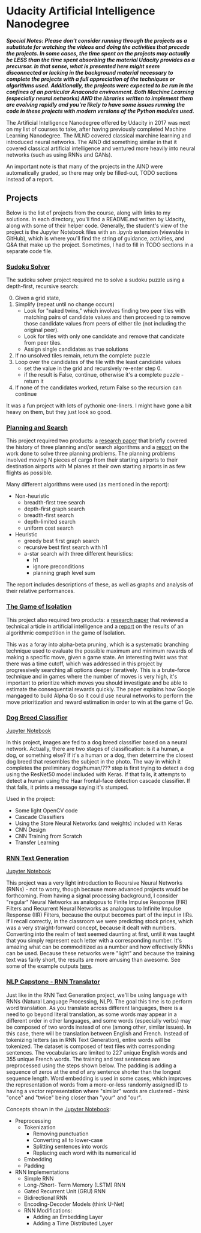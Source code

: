 # Udacity Artificial Intelligence Nanodegree

_**Special Notes:  Please don't consider running through the projects as a substitute for watching the videos and doing the activities that precede the projects.  In some cases, the time spent on the projects may actually be LESS than the time spent absorbing the material Udacity provides as a precursor.  In that sense, what is presented here might seem disconnected or lacking in the background material necessary to complete the projects with a full appreciation of the techniques or algorithms used.  Additionally, the projects were expected to be run in the confines of an particular Anaconda environment.  Both Machine Learning (especially neural networks) AND the libraries written to implement them are evolving rapidly and you're likely to have some issues running the code in these projects with modern versions of the Python modules used.**_

The Artificial Intelligence Nanodegree offered by Udacity in 2017 was next on my list of courses to take, after having previously completed Machine Learning Nanodegree.  The MLND covered classical marchine learning and introduced neural networks.  The AIND did something similar in that it covered classical artificial intelligence and ventured more heavily into neural networks (such as using RNNs and GANs).

An important note is that many of the projects in the AIND were automatically graded, so there may only be filled-out, TODO sections instead of a report.

## Projects
Below is the list of projects from the course, along with links to my solutions.  In each directory, you'll find a README.md written by Udacity, along with some of their helper code.  Generally, the student's view of the project is the Jupyter Notebook files with an .ipynb extension (viewable in GitHub), which is where you'll find the string of guidance, activities, and Q&A that make up the project.  Sometimes, I had to fill in TODO sections in a separate code file.

### [Sudoku Solver](./Sudoku)
The sudoku solver project required me to solve a sudoku puzzle using a depth-first, recursive search:

0. Given a grid state,
1. Simplify (repeat until no change occurs)
    - Look for "naked twins," which involves finding two peer tiles with matching pairs of candidate values and then proceeding to remove those candidate values from peers of either tile (not including the original peer).
    - Look for tiles with only one candidate and remove that candidate from peer tiles.
    - Assign single candidates as true solutions
2. If no unsolved tiles remain, return the complete puzzle
3. Loop over the candidates of the tile with the least candidate values
    - set the value in the grid and recursively re-enter step 0.
    - if the result is False, continue, otherwise it's a complete puzzle - return it
4. If none of the candidates worked, return False so the recursion can continue

It was a fun project with lots of pythonic one-liners.  I might have gone a bit heavy on them, but they just look so good.

### [Planning and Search](./Planning)
This project required two products:  a [research paper](./Planning/research_review.pdf) that briefly covered the history of three planning and/or search algorithms and a [report](./Planning/heuristic_analysis.pdf) on the work done to solve three planning problems.  The planning problems involved moving N pieces of cargo from their starting airports to their destination airports with M planes at their own starting airports in as few flights as possible.

Many different algorithms were used (as mentioned in the report):
* Non-heuristic
    * breadth-first tree search
    * depth-first graph search
    * breadth-first search
    * depth-limited search
    * uniform cost search
* Heuristic
    * greedy best first graph search
    * recursive best first search with h1
    * a-star search with three different heuristics:
        * h1
        * ignore preconditions
        * planning graph level sum

The report includes descriptions of these, as well as graphs and analysis of their relative performances.

### [The Game of Isolation](./Isolation)
This project also required two products:  a [research paper](./Isolation/research_review.pdf) that reviewed a technical article in artificial intelligence and a [report](./Isolation/heuristic_analysis.pdf) on the results of an algorithmic competition in the game of Isolation.

This was a foray into alpha-beta pruning, which is a systematic branching technique used to evaluate the possible maximum and minimum rewards of making a specific move, given a game state.  An interesting twist was that there was a time cutoff, which was addressed in this project by progressively searching all options deeper iteratively.  This is a brute-force technique and in games where the number of moves is very high, it's important to prioritize which moves you should investigate and be able to estimate the consequential rewards quickly.  The paper explains how Google mangaged to build Alpha Go so it could use neural networks to perform the move prioritization and reward estimation in order to win at the game of Go.

### [Dog Breed Classifier](./dog-project)
[Jupyter Notebook](./dog-project/dog_app.ipynb)

In this project, images are fed to a dog breed classifier based on a neural network.  Actually, there are two stages of classification:  is it a human, a dog, or something else?  If it's a human or a dog, then determine the closest dog breed that resembles the subject in the photo.  The way in which it completes the preliminary dog/human/??? step is first trying to detect a dog using the ResNet50 model included with Keras.  If that fails, it attempts to detect a human using the Haar frontal-face detection cascade classifier.  If that fails, it prints a message saying it's stumped.  

Used in the project:
* Some light OpenCV code
* Cascade Classifiers
* Using the Store Neural Networks (and weights) included with Keras
* CNN Design
* CNN Training from Scratch
* Transfer Learning

### [RNN Text Generation](./RNN)
[Jupyter Notebook](./RNN/RNN_project.ipynb)

This project was a very light introduction to Recursive Neural Networks (RNNs) - not to worry, though because more advanced projects would be forthcoming.  From having a signal processing background, I consider "regular" Neural Networks as analogous to Finite Impulse Response (FIR) Filters and Recurrent Neural Networks as analogous to Infinite Impulse Response (IIR) Filters, because the output becomes part of the input in IIRs.  If I recall correctly, in the classroom we were predicting stock prices, which was a very straight-forward concept, because it dealt with numbers.  Converting into the realm of text seemed daunting at first, until it was taught that you simply represent each letter with a corresponding number.  It's amazing what can be commoditized as a number and how effectively RNNs can be used.  Because these networks were "light" and because the training text was fairly short, the results are more amusing than awesome.  See some of the example outputs [here](./RNN/text_gen_output/RNN_large_textdata_output.txt).

### [NLP Capstone - RNN Translator](./NLP-Capstone)

Just like in the RNN Text Generation project, we'll be using language with RNNs (Natural Language Processing, NLP).  The goal this time is to perform word translation.  As you translate across different languages, there is a need to go beyond literal translation, as some words may appear in a different order in other languages, and some words (especially verbs) may be composed of two words instead of one (among other, similar issues).  In this case, there will be translation between English and French.  Instead of tokenizing letters (as in RNN Text Generation), entire words will be tokenized.  The dataset is composed of text files with corresponding sentences.  The vocabularies are limited to 227 unique English words and 355 unique French words.  The training and test sentences are preprocessed using the steps shown below.  The padding is adding a sequence of zeros at the end of any sentence shorter than the longest sequence length.  Word embedding is used in some cases, which improves the representation of words from a more-or-less randomly assigned ID to having a vector representation where "similar" words are clustered - think "once" and "twice" being closer than "your" and "our".

Concepts shown in the [Jupyter Notebook](./NLP-Capstone/machine_translation.ipynb):
* Preprocessing
    * Tokenization
        * Removing punctuation
        * Converting all to lower-case
        * Splitting sentences into words
        * Replacing each word with its numerical id
    * Embedding
    * Padding
* RNN Implementations
    * Simple RNN
    * Long-/Short- Term Memory (LSTM) RNN
    * Gated Recurrent Unit (GRU) RNN
    * Bidirectional RNN
    * Encoding-Decoder Models (think U-Net)
    * RNN Modifications:
        * Adding an Embedding Layer
        * Adding a Time Distributed Layer
